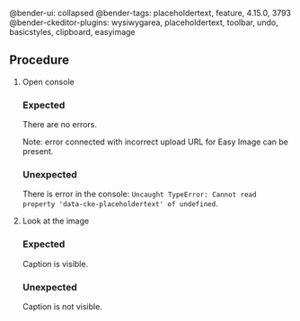 @bender-ui: collapsed
@bender-tags: placeholdertext, feature, 4.15.0, 3793
@bender-ckeditor-plugins: wysiwygarea, placeholdertext, toolbar, undo, basicstyles, clipboard, easyimage

## Procedure

1. Open console

	### Expected

	There are no errors.

	Note: error connected with incorrect upload URL for Easy Image can be present.

	### Unexpected

	There is error in the console: `Uncaught TypeError: Cannot read property 'data-cke-placeholdertext' of undefined`.
2. Look at the image

	### Expected

	Caption is visible.

	### Unexpected

	Caption is not visible.
